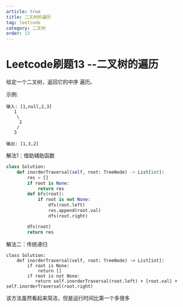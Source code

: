 ```yaml
---
article: true
title: 二叉树的遍历
tag: leetcode
category: 二叉树
order: 13
---
```


# Leetcode刷题13 --二叉树的遍历

给定一个二叉树，返回它的中序 遍历。

示例:

```
输入: [1,null,2,3]
   1
    \
     2
    /
   3

输出: [1,3,2]
```





解法1：借助辅助函数

```python
class Solution:
    def inorderTraversal(self, root: TreeNode) -> List[int]:
        res = []
        if root is None:
            return res
        def bfs(root):
            if root is not None:
                dfs(root.left)
                res.append(root.val)
                dfs(root.right)

        dfs(root)
        return res
```



解法二：传统递归

```pytho
class Solution:
    def inorderTraversal(self, root: TreeNode) -> List[int]:
        if root is None:
            return []
        if root is not None:
           return self.inorderTraversal(root.left) + [root.val] + self.inorderTraversal(root.right)

```



该方法虽然看起来简洁，但是运行时间比第一个多很多